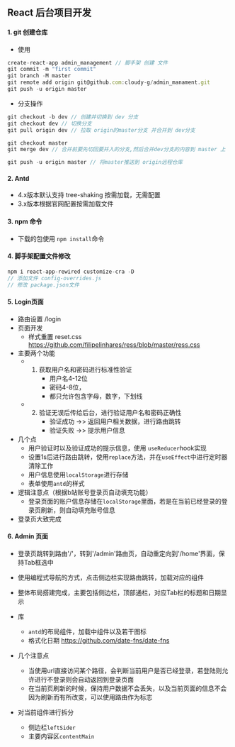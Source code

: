 ## React 后台项目开发

#### 1. git 创建仓库

- 使用

```js
create-react-app admin_management // 脚手架 创建 文件
git commit -m "first commit"
git branch -M master
git remote add origin git@github.com:cloudy-g/admin_manament.git
git push -u origin master
```

- 分支操作

```js
git checkout -b dev // 创建并切换到 dev 分支
git checkout dev // 切换分支
git pull origin dev // 拉取 origin的master分支 并合并到 dev分支

git checkout master
git merge dev // 合并前要先切回要并入的分支,然后合并dev分支的内容到 master 上 

git push -u origin master // 将master推送到 origin远程仓库
```

#### 2. Antd

- 4.x版本默认支持 tree-shaking 按需加载，无需配置
- 3.x版本根据官网配置按需加载文件

#### 3. npm 命令

- 下载的包使用 `npm install`命令 

#### 4. 脚手架配置文件修改

```js
npm i react-app-rewired customize-cra -D
// 添加文件 config-overrides.js
// 修改 package.json文件
```

#### 5. Login页面 

- 路由设置 /login
- 页面开发
  - 样式重置 reset.css https://github.com/filipelinhares/ress/blob/master/ress.css
- 主要两个功能
  - 1. 获取用户名和密码进行标准性验证
       - 用户名4-12位
       - 密码4-8位，
       - 都只允许包含字母，数字，下划线
  - 2. 验证无误后传给后台，进行验证用户名和密码正确性
       - 验证成功 ->>  返回用户相关数据，进行路由跳转
       - 验证失败 ->>  提示用户信息
- 几个点
  - 用户验证时以及验证成功的提示信息，使用 `useReducer`hook实现
  - 设置1s后进行路由跳转，使用`replace`方法，并在`useEffect`中进行定时器清除工作
  - 用户信息使用`localStorage`进行存储
  - 表单使用`antd`的样式
- 逻辑注意点（根据b站账号登录页自动填充功能）
  - 登录页面的账户信息存储在`localStorage`里面，若是在当前已经登录的登录页刷新，则自动填充账号信息
- 登录页大致完成

#### 6. Admin 页面

- 登录页跳转到路由'/'，转到'/admin'路由页，自动重定向到'/home'界面，保持Tab框选中

- 使用编程式导航的方式，点击侧边栏实现路由跳转，加载对应的组件
- 整体布局搭建完成，主要包括侧边栏，顶部通栏，对应Tab栏的标题和日期显示

- 库
  - `antd`的布局组件，加载中组件以及若干图标
  - 格式化日期 https://github.com/date-fns/date-fns

- 几个注意点
  - 当使用url直接访问某个路径，会判断当前用户是否已经登录，若登陆则允许进行不登录则会自动返回到登录页面
  - 在当前页刷新的时候，保持用户数据不会丢失，以及当前页面的信息不会因为刷新而有所改变，可以使用路由作为标志
- 对当前组件进行拆分
  - 侧边栏`leftSider`
  - 主要内容区`contentMain`